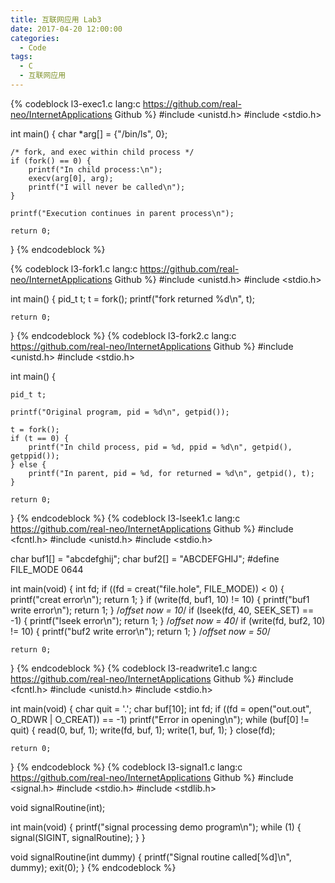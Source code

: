```yaml
---
title: 互联网应用 Lab3
date: 2017-04-20 12:00:00
categories:
  - Code
tags:
  - C
  - 互联网应用
---
```


{% codeblock l3-exec1.c lang:c https://github.com/real-neo/InternetApplications Github %}
#include <unistd.h>
#include <stdio.h>

int main() {
	char *arg[] = {"/bin/ls", 0};

	/* fork, and exec within child process */
	if (fork() == 0) {
		printf("In child process:\n");
		execv(arg[0], arg);
		printf("I will never be called\n");
	}

	printf("Execution continues in parent process\n");

	return 0;
}
{% endcodeblock %}
<!--more-->
{% codeblock l3-fork1.c lang:c https://github.com/real-neo/InternetApplications Github %}
#include <unistd.h>
#include <stdio.h>

int main() {
	pid_t t;
	t = fork();
	printf("fork returned %d\n", t);

	return 0;
}
{% endcodeblock %}
{% codeblock l3-fork2.c lang:c https://github.com/real-neo/InternetApplications Github %}
#include <unistd.h>
#include <stdio.h>

int main() {

	pid_t t;

	printf("Original program, pid = %d\n", getpid());

	t = fork();
	if (t == 0) {
		printf("In child process, pid = %d, ppid = %d\n", getpid(), getppid());
	} else {
		printf("In parent, pid = %d, for returned = %d\n", getpid(), t);
	}

	return 0;
}
{% endcodeblock %}
{% codeblock l3-lseek1.c lang:c https://github.com/real-neo/InternetApplications Github %}
#include <fcntl.h>
#include <unistd.h>
#include <stdio.h>

char buf1[] = "abcdefghij";
char buf2[] = "ABCDEFGHIJ";
#define FILE_MODE 0644

int main(void) {
	int fd;
	if ((fd = creat("file.hole", FILE_MODE)) < 0) {
		printf("creat error\n");
		return 1;
	}
	if (write(fd, buf1, 10) != 10) {
		printf("buf1 write error\n");
		return 1;
	}
	/*offset now = 10*/
	if (lseek(fd, 40, SEEK_SET) == -1) {
		printf("lseek error\n");
		return 1;
	}
	/*offset now = 40*/
	if (write(fd, buf2, 10) != 10) {
		printf("buf2 write error\n");
		return 1;
	}
	/*offset now = 50*/

	return 0;
}
{% endcodeblock %}
{% codeblock l3-readwrite1.c lang:c https://github.com/real-neo/InternetApplications Github %}
#include <fcntl.h>
#include <unistd.h>
#include <stdio.h>

int main(void) {
	char quit = '.';
	char buf[10];
	int fd;
	if ((fd = open("out.out", O_RDWR | O_CREAT)) == -1)
		printf("Error in opening\n");
	while (buf[0] != quit) {
		read(0, buf, 1);
		write(fd, buf, 1);
		write(1, buf, 1);
	}
	close(fd);

	return 0;
}
{% endcodeblock %}
{% codeblock l3-signal1.c lang:c https://github.com/real-neo/InternetApplications Github %}
#include <signal.h>
#include <stdio.h>
#include <stdlib.h>

void signalRoutine(int);

int main(void) {
	printf("signal processing demo program\n");
	while (1) {
		signal(SIGINT, signalRoutine);
	}
}

void signalRoutine(int dummy) {
	printf("Signal routine called[%d]\n", dummy);
	exit(0);
}
{% endcodeblock %}

